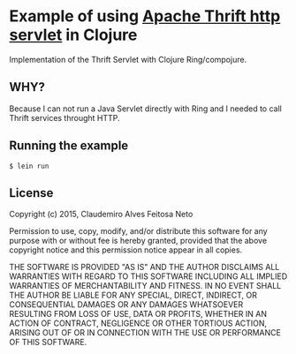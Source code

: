 # Example of using [Apache Thrift http servlet](https://github.com/apache/thrift/blob/master/lib/java/src/org/apache/thrift/server/TServlet.java) in Clojure


Implementation of the Thrift Servlet with Clojure Ring/compojure.

## WHY?

Because I can not run a Java Servlet directly with Ring and I needed to call Thrift services throught HTTP.

## Running the example

`$ lein run`

## License

Copyright (c) 2015, Claudemiro Alves Feitosa Neto

Permission to use, copy, modify, and/or distribute this software for any
purpose with or without fee is hereby granted, provided that the above
copyright notice and this permission notice appear in all copies.

THE SOFTWARE IS PROVIDED "AS IS" AND THE AUTHOR DISCLAIMS ALL WARRANTIES
WITH REGARD TO THIS SOFTWARE INCLUDING ALL IMPLIED WARRANTIES OF
MERCHANTABILITY AND FITNESS. IN NO EVENT SHALL THE AUTHOR BE LIABLE FOR
ANY SPECIAL, DIRECT, INDIRECT, OR CONSEQUENTIAL DAMAGES OR ANY DAMAGES
WHATSOEVER RESULTING FROM LOSS OF USE, DATA OR PROFITS, WHETHER IN AN
ACTION OF CONTRACT, NEGLIGENCE OR OTHER TORTIOUS ACTION, ARISING OUT OF
OR IN CONNECTION WITH THE USE OR PERFORMANCE OF THIS SOFTWARE.
